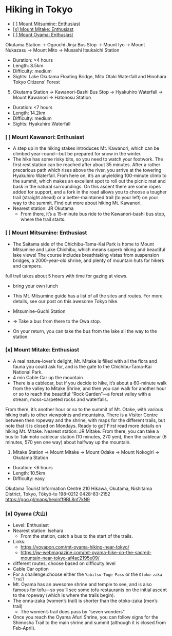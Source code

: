 # Hiking in Tokyo <!-- omit in toc -->

  * [[ ] Mount Mitsumine: Enthusiast](#--mount-mitsumine-enthusiast)
  * [[x] Mount Mitake: Enthusiast](#x-mount-mitake-enthusiast)
  * [[ ] Mount Oyama: Enthusiast](#--mount-oyama-enthusiast)

Okutama Station -> Ogouchi Jinja Bus Stop -> Mount Iyo -> Mount Nukazasu -> Mount Mito -> Musashi Itsukaichi Station
  * Duration: >4 hours
  * Length: 8.5km
  * Difficulty: medium
  * Sights: Lake Okutama Floating Bridge, Mito Otaki Waterfall and Hinohara Tokyo Citizens’ Forest


5. Okutama Station -> Kawanori-Bashi Bus Stop -> Hyakuhiro Waterfall -> Mount Kawanori -> Hatonosu Station
  * Duration: <7 hours
  * Length: 14.2km
  * Difficulty: medium
  * Sights: Hyakuhiro Waterfall


### [ ] Mount Kawanori: Enthusiast
  * A step up in the hiking stakes introduces Mt. Kawanori, which can be climbed year-round—but be prepared for snow in the winter.
  * The hike has some risky bits, so you need to watch your footwork. The first rest station can be reached after about 35 minutes. After a rather precarious path which rises above the river, you arrive at the towering Hyakuhiro Waterfall. From here on, it’s an unyielding 100-minute climb to the summit, which makes an excellent spot to roll out the picnic mat and bask in the natural surroundings. On this ascent there are some ropes added for support, and a fork in the road allows you to choose a tougher trail (straight ahead) or a better-maintained trail (to your left) on your way to the summit. Find out more about hiking Mt. Kawanori.
  * Nearest station: JR Okutama
    * From there, it’s a 15-minute bus ride to the Kawanori-bashi bus stop, where the trail starts.

### [ ] Mount Mitsumine: Enthusiast
  * The Saitama side of the Chichibu-Tama-Kai Park is home to Mount Mitsumine and Lake Chichibu, which means superb hiking and beautiful lake views! The course includes breathtaking vistas from suspension bridges, a 2000-year-old shrine, and plenty of mountain huts for hikers and campers.

 full trail takes about 5 hours with time for gazing at views.

  * bring your own lunch
  * This Mt. Mitsumine guide has a list of all the sites and routes. For more details, see our post on this awesome Tokyo hike.

  * Mitsumine-Guchi Station
  * => Take a bus from there to the Owa stop.
  * On your return, you can take the bus from the lake all the way to the station.

### [x] Mount Mitake: Enthusiast
  * A real nature-lover’s delight, Mt. Mitake is filled with all the flora and fauna you could ask for, and is the gate to the Chichibu-Tama-Kai National Park.
  * 4 min Cable Car up the mountain
  * There is a cablecar, but if you decide to hike, it’s about a 60-minute walk from the valley to Mitake Shrine, and then you can walk for another hour or so to reach the beautiful “Rock Garden”—a forest valley with a stream, moss-carpeted rocks and waterfalls.

From there, it’s another hour or so to the summit of Mt. Otake, with various hiking trails to other viewpoints and mountains. There is a Visitor Centre between then ropeway and the shrine, with maps for the different trails, but note that it is closed on Mondays. Ready to go? First read more details on hiking Mt. Mitake.
Nearest station: JR Mitake. From there, you can take a bus to Takimoto cablecar station (10 minutes, 270 yen), then the cablecar (6 minutes, 570 yen one way) about halfway up the mountain.


1. Mitake Station -> Mount Mitake -> Mount Odake -> Mount Nokogiri -> Okutama Station
  * Duration: <6 hours
  * Length: 10.5km
  * Difficulty: easy

Okutama Tourist Information Centre
210 Hikawa, Okutama, Nishitama District, Tokyo, Tōkyō-to 198-0212
0428-83-2152
<https://goo.gl/maps/hexinff9BL8nf7kN9>

### [x] Oyama (大山)
  * Level: Enthusiast
  * Nearest station: Isehara
    * From the station, catch a bus to the start of the trails.
  * Links:
    * <https://voyapon.com/mt-oyama-hiking-near-tokyo/>
    * <https://jw-webmagazine.com/mt-oyama-hike-on-the-sacred-mountain-near-tokyo-af4ac2195e09/>
  * different routes, choose based on difficulty level
  * Cable Car option
  * For a challenge:choose either the `Yabitsu-Toge Pass` or the `Otoko-zaka Trail`
  * Mt. Oyama has an awesome shrine and temple to see, and is also famous for tofu—so you’ll see some tofu restaurants on the initial ascent to the ropeway (which is where the trails begin).
  * The onna-zaka (women’s trail) is shorter than the otoko-zaka (men’s trail)
    * The women’s trail does pass by “seven wonders”
  * Once you reach the Oyama Afuri Shrine, you can follow signs for the Shimosha Trail to the main shrine and summit (although it is closed from Feb-April).
